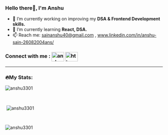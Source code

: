 <h3>Hello there👋, I'm Anshu</h3>

- 🔭 I’m currently working on improving my **DSA & Frontend Development skills.**
- 🌱 I’m currently learning **React, DSA.**
- 📫 Reach me: sainanshu40@gmail.com , www.linkedin.com/in/anshu-sain-26082004ans/
<h3 align="left">Connect with me : 
<span>
<a href="https://twitter.com/anshu_sain04" target="blank"><img align="center" src="https://raw.githubusercontent.com/rahuldkjain/github-profile-readme-generator/master/src/images/icons/Social/twitter.svg" alt="anshu_sain04" height="30" width="40" /></a>
<a href="https://linkedin.com/in/https://www.linkedin.com/in/anshu-sain-26082004ans?utm_source=share&utm_campaign=share_via&utm_content=profile&utm_medium=android_app" target="blank"><img align="center" src="https://raw.githubusercontent.com/rahuldkjain/github-profile-readme-generator/master/src/images/icons/Social/linked-in-alt.svg" alt="https://www.linkedin.com/in/anshu-sain-5a942b256?utm_source=share&utm_campaign=share_via&utm_content=profile&utm_medium=android_app" height="30" width="40" /></a>
</span>
</h3>

<hr>

<h3>🔥My Stats:</h3>
<p><img align="center" src="https://github-readme-streak-stats.herokuapp.com/?user=anshu3301&theme=dark&background=000000" alt="anshu3301" /></p>
<br>
<p>&nbsp;<img align="center" src="https://github-readme-stats.vercel.app/api?username=anshu3301&show_icons=true&locale=en&theme=dark&background=000000" alt="anshu3301" "/></p>
<br>
<p><img align="left" src="https://github-readme-stats.vercel.app/api/top-langs?username=anshu3301&show_icons=true&locale=en&layout=compact&theme=dark&background=000000" alt="anshu3301" /></p>



